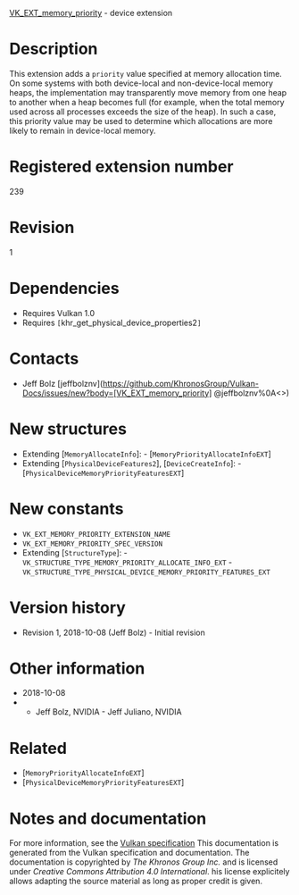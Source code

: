 [VK_EXT_memory_priority](https://www.khronos.org/registry/vulkan/specs/1.3-extensions/man/html/VK_EXT_memory_priority.html) - device extension

# Description
This extension adds a `priority` value specified at memory allocation
time.
On some systems with both device-local and non-device-local memory heaps,
the implementation may transparently move memory from one heap to another
when a heap becomes full (for example, when the total memory used across all
processes exceeds the size of the heap).
In such a case, this priority value may be used to determine which
allocations are more likely to remain in device-local memory.

# Registered extension number
239

# Revision
1

# Dependencies
- Requires Vulkan 1.0
- Requires `[`khr_get_physical_device_properties2`]`

# Contacts
- Jeff Bolz [jeffbolznv](https://github.com/KhronosGroup/Vulkan-Docs/issues/new?body=[VK_EXT_memory_priority] @jeffbolznv%0A<<Here describe the issue or question you have about the VK_EXT_memory_priority extension>>)

# New structures
- Extending [`MemoryAllocateInfo`]:  - [`MemoryPriorityAllocateInfoEXT`] 
- Extending [`PhysicalDeviceFeatures2`], [`DeviceCreateInfo`]:  - [`PhysicalDeviceMemoryPriorityFeaturesEXT`]

# New constants
- `VK_EXT_MEMORY_PRIORITY_EXTENSION_NAME`
- `VK_EXT_MEMORY_PRIORITY_SPEC_VERSION`
- Extending [`StructureType`]:  - `VK_STRUCTURE_TYPE_MEMORY_PRIORITY_ALLOCATE_INFO_EXT`  - `VK_STRUCTURE_TYPE_PHYSICAL_DEVICE_MEMORY_PRIORITY_FEATURES_EXT`

# Version history
- Revision 1, 2018-10-08 (Jeff Bolz)  - Initial revision

# Other information
* 2018-10-08
*   - Jeff Bolz, NVIDIA  - Jeff Juliano, NVIDIA

# Related
- [`MemoryPriorityAllocateInfoEXT`]
- [`PhysicalDeviceMemoryPriorityFeaturesEXT`]

# Notes and documentation
For more information, see the [Vulkan specification](https://www.khronos.org/registry/vulkan/specs/1.3-extensions/html/vkspec.html)
This documentation is generated from the Vulkan specification and documentation.
The documentation is copyrighted by *The Khronos Group Inc.* and is licensed under *Creative Commons Attribution 4.0 International*.
his license explicitely allows adapting the source material as long as proper credit is given.
        